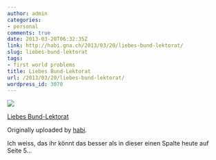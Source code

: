 ```yaml
---
author: admin
categories:
- personal
comments: true
date: 2013-03-20T06:32:35Z
link: http://habi.gna.ch/2013/03/20/liebes-bund-lektorat/
slug: liebes-bund-lektorat
tags:
- first world problems
title: Liebes Bund-Lektorat
url: /2013/03/20/liebes-bund-lektorat/
wordpress_id: 3070
---
```


[![](http://farm9.staticflickr.com/8231/8574336134_d4b38ba264_m.jpg)](http://www.flickr.com/photos/habi/8574336134/)
   

 
  [Liebes Bund-Lektorat](http://www.flickr.com/photos/habi/8574336134/)
    

  Originally uploaded by [habi](http://www.flickr.com/photos/habi/).
 



Ich weiss, das ihr könnt das besser als in dieser einen Spalte heute auf Seite 5...
  

